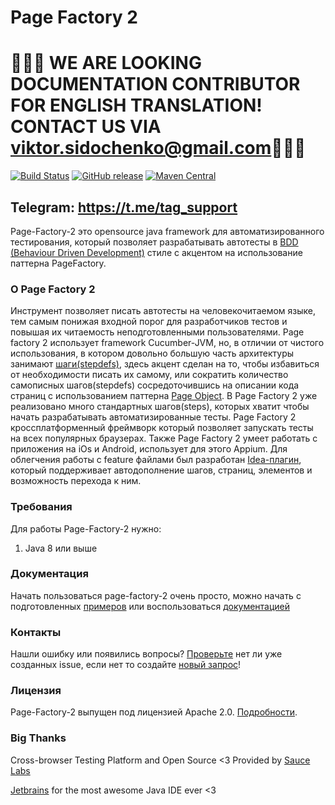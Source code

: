 # Page Factory 2

# 🚩🚩🚩 WE ARE LOOKING DOCUMENTATION CONTRIBUTOR FOR ENGLISH TRANSLATION! CONTACT US VIA viktor.sidochenko@gmail.com🚩🚩🚩

[![Build Status](https://travis-ci.org/sbtqa/page-factory-2.svg?branch=master)](https://travis-ci.org/sbtqa/page-factory-2) [![GitHub release](https://img.shields.io/github/release/sbtqa/page-factory-2.svg?style=flat-square)](https://github.com/sbtqa/page-factory-2/releases) [![Maven Central](https://img.shields.io/maven-central/v/ru.sbtqa.tag/page-factory-2.svg)](https://mvnrepository.com/artifact/ru.sbtqa.tag/page-factory-2)

## Telegram: https://t.me/tag_support

Page-Factory-2 это opensource java framework для автоматизированного тестирования, который позволяет разрабатывать автотесты в [BDD (Behaviour Driven Development)](https://en.wikipedia.org/wiki/Behavior-driven_development) стиле с акцентом на использование паттерна PageFactory.

### О Page Factory 2

Инструмент позволяет писать автотесты на человекочитаемом языке, тем самым понижая входной порог для разработчиков тестов и повышая их читаемость неподготовленными пользователями. Page factory 2 использует framework Cucumber-JVM, но, в отличии от чистого использования, в котором довольно большую часть архитектуры занимают [шаги(stepdefs)](https://cucumber.io/docs/reference#step-definitions), здесь акцент сделан на то, чтобы избавиться от необходимости писать их самому, или сократить количество самописных шагов(stepdefs) сосредоточившись на описании кода страниц с использованием паттерна [Page Object](https://martinfowler.com/bliki/PageObject.html). В Page Factory 2 уже реализовано много стандартных шагов(steps), которых хватит чтобы начать разрабатывать автоматизированные тесты. Page Factory 2 кроссплатформенный фреймворк который позволяет запускать тесты на всех популярных браузерах. Также Page Factory 2 умеет работать с приложения на iOs и Android, использует для этого Appium. Для облегчения работы с feature файлами был разработан [Idea-плагин](https://plugins.jetbrains.com/plugin/13227-test-automation-gears/), который поддерживает автодополнение шагов, страниц, элементов и возможность перехода к ним.



### Требования
Для работы Page-Factory-2 нужно:
1. Java 8 или выше

### Документация
Начать пользоваться page-factory-2 очень просто, можно начать с подготовленных [примеров](https://github.com/sbtqa/page-factory-2-example) или воспользоваться [документацией](http://docs.sbtqa.ru/)

### Контакты
Нашли ошибку или появились вопросы? [Проверьте](https://github.com/sbtqa/page-factory-2/issues) нет ли уже созданных issue, если нет то создайте [новый запрос](https://github.com/sbtqa/page-factory-2/issues/new)!

### Лицензия
Page-Factory-2 выпущен под лицензией Apache 2.0. [Подробности](https://github.com/sbtqa/page-factory-2/blob/master/LICENSE).

### Big Thanks
Cross-browser Testing Platform and Open Source <3 Provided by [Sauce Labs](https://saucelabs.com)

[Jetbrains](https://www.jetbrains.com/?from=page-factory-2) for the most awesome Java IDE ever <3

